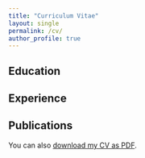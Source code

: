 ```yaml
---
title: "Curriculum Vitae"
layout: single
permalink: /cv/
author_profile: true
---
```


## Education

<!-- Add your education details here -->

## Experience

<!-- Add your work experience here -->

## Publications

<!-- Add your publications here -->

You can also [download my CV as PDF](/assets/Files/Guo_CV.pdf).